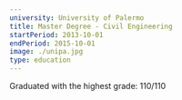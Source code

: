 ```yaml
---
university: University of Palermo
title: Master Degree - Civil Engineering
startPeriod: 2013-10-01
endPeriod: 2015-10-01
image: ./unipa.jpg
type: education
---
```


Graduated with the highest grade: 110/110

